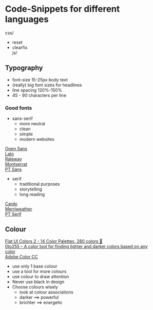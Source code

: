 # Code-Snippets for different languages

css/

* reset
* clearfix  
  js/

## Typography

* font-size 15-25px body text
* (really) big font sizes for headlines
* line spacing 120%-150%
* 45 - 90 characters per line

### Good fonts

* sans-serif
  * more neutral
  * clean
  * simple
  * modern websites

[Open Sans](https://fonts.google.com/specimen/Open+Sans)  
[Lato](https://fonts.google.com/specimen/Lato)  
[Raleway](https://fonts.google.com/specimen/Raleway)  
[Montserrat](https://fonts.google.com/specimen/Montserrat)  
[PT Sans](https://fonts.google.com/specimen/PT+Sans)

* serif
  * traditional purposes
  * storytelling
  * long reading

[Cardo](https://fonts.google.com/specimen/Cardo)  
[Merriweather](https://fonts.google.com/specimen/Merriweather)  
[PT Serif](https://fonts.google.com/specimen/PT+Serif)

## Colour

[Flat UI Colors 2 - 14 Color Palettes, 280 colors 🎨](https://flatuicolors.com/)  
[0to255 – A color tool for finding lighter and darker colors based on any color](http://www.0to255.com/)  
[Adobe Color CC](https://color.adobe.com/create/color-wheel/)

* use only 1 base colour
* use a tool for more colours
* use colour to draw attention
* Never use black in design
* Choose colours wisely
  * look at colour associations
  * darker ==> powerful
  * brichter ==> energetic
